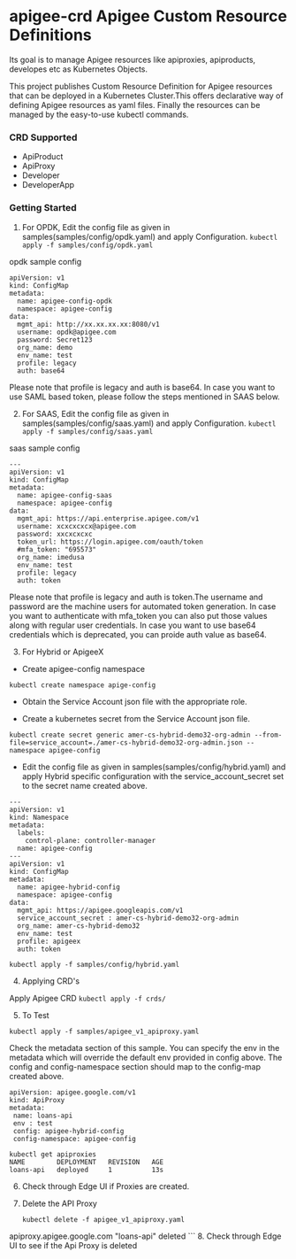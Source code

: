 # apigee-crd Apigee Custom Resource Definitions

Its goal is to manage Apigee  resources like apiproxies, apiproducts, developes etc as Kubernetes Objects.

This project publishes Custom Resource Definition for Apigee resources that can be deployed in a Kubernetes Cluster.This offers declarative way of defining Apigee resources as yaml files. Finally the resources can be managed by the easy-to-use kubectl commands.


### CRD Supported

- ApiProduct
- ApiProxy
- Developer
- DeveloperApp

### Getting Started

 1. For OPDK, Edit the config file as given in samples(samples/config/opdk.yaml) and apply Configuration.
 ```kubectl apply -f samples/config/opdk.yaml```

opdk sample config

```
apiVersion: v1
kind: ConfigMap
metadata:
  name: apigee-config-opdk
  namespace: apigee-config
data:
  mgmt_api: http://xx.xx.xx.xx:8080/v1
  username: opdk@apigee.com
  password: Secret123
  org_name: demo
  env_name: test
  profile: legacy
  auth: base64
```

Please note that profile is legacy and auth is base64. In case you want to use SAML based token, please follow the steps mentioned in SAAS below.

 2. For SAAS, Edit the config file as given in samples(samples/config/saas.yaml) and apply Configuration.
  ```kubectl apply -f samples/config/saas.yaml```

saas sample config
```
---
apiVersion: v1
kind: ConfigMap
metadata:
  name: apigee-config-saas
  namespace: apigee-config
data:
  mgmt_api: https://api.enterprise.apigee.com/v1
  username: xcxcxcxcx@apigee.com
  password: xxcxcxcxc
  token_url: https://login.apigee.com/oauth/token
  #mfa_token: "695573"
  org_name: imedusa
  env_name: test
  profile: legacy
  auth: token
```

Please note that profile is legacy and auth is token.The username and password are the machine users for automated token generation. In case you want to authenticate with mfa_token you can also put those values along with regular user credentials.
In case you want to use base64 credentials which is deprecated, you can proide auth value as base64.
 
 3. For Hybrid or ApigeeX

- Create apigee-config namespace
```
kubectl create namespace apige-config
```
- Obtain the Service Account json file with the appropriate role. 

- Create a kubernetes secret from the Service Account json file.

```
kubectl create secret generic amer-cs-hybrid-demo32-org-admin --from-file=service_account=./amer-cs-hybrid-demo32-org-admin.json --namespace apigee-config
```

- Edit the config file as given in samples(samples/config/hybrid.yaml) and apply Hybrid specific configuration with the service_account_secret set to the secret name created above.

```
---
apiVersion: v1
kind: Namespace
metadata:
  labels:
    control-plane: controller-manager
  name: apigee-config
---
apiVersion: v1
kind: ConfigMap
metadata:
  name: apigee-hybrid-config
  namespace: apigee-config
data:
  mgmt_api: https://apigee.googleapis.com/v1
  service_account_secret : amer-cs-hybrid-demo32-org-admin
  org_name: amer-cs-hybrid-demo32
  env_name: test
  profile: apigeex
  auth: token

```

```kubectl apply -f samples/config/hybrid.yaml```


4.  Applying CRD's

  Apply Apigee CRD 
 ```kubectl apply -f crds/```


5. To Test

```kubectl apply -f samples/apigee_v1_apiproxy.yaml```

Check the metadata section of this sample. You can specify the env in the metadata which will override the default env provided in config above.  The config and config-namespace section should map to the config-map created above.

 ```
apiVersion: apigee.google.com/v1
kind: ApiProxy
metadata:
  name: loans-api
  env : test
  config: apigee-hybrid-config
  config-namespace: apigee-config
 ```

```
kubectl get apiproxies
NAME        DEPLOYMENT   REVISION   AGE
loans-api   deployed     1          13s
```

6. Check through Edge UI if Proxies are created.
7. Delete the API Proxy 

	```
	kubectl delete -f apigee_v1_apiproxy.yaml
apiproxy.apigee.google.com "loans-api" deleted
	```
8. Check through Edge UI to see if the Api Proxy is deleted
